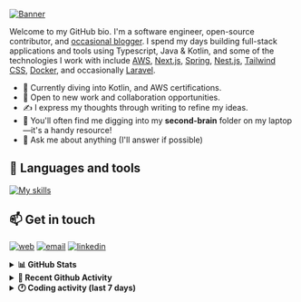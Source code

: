 [![Banner](https://raw.githubusercontent.com/wilfriedago/wilfriedago/main/assets/1.png)][website]

Welcome to my GitHub bio. I'm a software engineer, open-source contributor, and [occasional blogger][blog]. I spend my days building full-stack applications and tools using Typescript, Java & Kotlin, and some of the technologies I work with include [AWS](https://aws.amazon.com/fr/), [Next.js](https://nextjs.org/), [Spring](https://spring.io/), [Nest.js](https://nestjs.com/), [Tailwind CSS](https://github.com/tailwindlabs/tailwindcss), [Docker](https://www.docker.com/), and occasionally [Laravel](https://laravel.com/).

- 🔭 Currently diving into Kotlin, and AWS certifications.
- 👯 Open to new work and collaboration opportunities.
- ✍️ I express my thoughts through writing to refine my ideas.
- 🧠 You'll often find me digging into my **second-brain** folder on my laptop—it's a handy resource!
- 💬 Ask me about anything (I'll answer if possible)

## 🎨 Languages and tools

[![My skills](https://skillicons.dev/icons?i=typescript,js,nodejs,nest,java,kotlin,spring,python,fastapi,django,aws,docker,vscode,idea,tailwind&perline=15)](https://wilfriedago.dev/about#skills)

## 📫 Get in touch
[![web](https://img.shields.io/badge/WEBSITE-12100E?logo=google-earth&color=282A36)][website]
[![email](https://img.shields.io/badge/MAIL-12100E?logo=mailgun&color=282A36)][mail]
[![linkedin](https://img.shields.io/badge/LINKEDIN-12100E?logo=linkedin&color=282A36)][linkedin]


<details>
  <summary><b>📊 GitHub Stats</b></summary>
	<br/>
	<p align="left">
		<img width="49.5%" src="https://github-readme-stats.vercel.app/api?username=wilfriedago&show_icons=true&count_private=true&title_color=10b981&icon_color=10b981&theme=react&hide_border=true&rank_icon=github" />
		<img width="49.5%" src="https://streak-stats.demolab.com/?user=wilfriedago&hide_border=true&theme=react&ring=10b981&fire=fff&currStreakNum=fff&sideLabels=10b981&currStreakLabel=10b981&sideNums=fff" />
	</p>
</details>

<details>
  <summary><b>📅 Recent Github Activity</b></summary>
	<br>

<!--RECENT_ACTIVITY:last_update-->
Last Updated: Thursday, November 28th, 2024, 4:18:29 AM
<!--RECENT_ACTIVITY:last_update_end-->

<!--RECENT_ACTIVITY:start-->
1. ⭐ Starred [fluent/fluentd](https://github.com/fluent/fluentd)<br>
2. ⭐ Starred [kuchin/awesome-cto](https://github.com/kuchin/awesome-cto)<br>
3. 🔱 Forked [wilfriedago/jetpack-compose-samples](https://github.com/wilfriedago/jetpack-compose-samples) from [android/compose-samples](https://github.com/android/compose-samples)<br>
4. ⭐ Starred [android/compose-samples](https://github.com/android/compose-samples)<br>
5. 💬 Commented on [#258](https://github.com/zce/velite/issues/258#issuecomment-2491913934) in [zce/velite](https://github.com/zce/velite)<br>
<!--RECENT_ACTIVITY:end-->
</details>

<details>
  <summary><b>🕐 Coding activity (last 7 days)</b></summary>
	<br>

<!--START_SECTION:waka-->

```python
Total Time: 30 hrs 26 mins

SQL               9 hrs 31 mins   ███████▓░░░░░░░░░░░░░░░░░   30.58 %
TypeScript        7 hrs 45 mins   ██████▒░░░░░░░░░░░░░░░░░░   24.93 %
Java              2 hrs 45 mins   ██▒░░░░░░░░░░░░░░░░░░░░░░   08.84 %
TeX               2 hrs 12 mins   █▓░░░░░░░░░░░░░░░░░░░░░░░   07.09 %
C                 58 mins         ▓░░░░░░░░░░░░░░░░░░░░░░░░   03.13 %
Other             41 mins         ▓░░░░░░░░░░░░░░░░░░░░░░░░   02.23 %
```

<!--END_SECTION:waka-->
</details>

[website]: https://wilfriedago.dev
[linkedin]: https://linkedin.com/in/wilfriedago
[blog]: https://wilfriedago.dev/blog
[mail]: mailto:me@wilfriedago.dev
